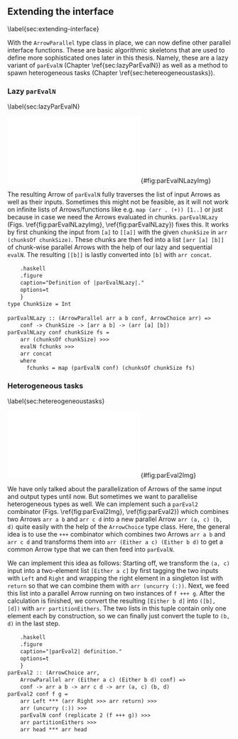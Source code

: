 ## Extending the interface

\label{sec:extending-interface}

With the `ArrowParallel` type class in place, we
can now define other parallel interface functions. These are basic
algorithmic skeletons that are used to define more sophisticated ones
later in this thesis. Namely, these are a lazy variant of `parEvalN`
(Chapter \ref{sec:lazyParEvalN}) as well
as a method to spawn heterogeneous tasks (Chapter \ref{sec:hetereogeneoustasks}).

### Lazy `parEvalN`

\label{sec:lazyParEvalN}

![`parEvalNLazy` depiction.](src/img/parEvalNLazy.pdf){#fig:parEvalNLazyImg}

The resulting Arrow of `parEvalN` fully traverses the list of input Arrows as
well as their inputs. Sometimes this might not be feasible, as
it will not work on infinite lists of Arrows/functions like e.g. `map (arr . (+)) [1..]`
or just because in case we need the Arrows evaluated in chunks. `parEvalNLazy`
(Figs. \ref{fig:parEvalNLazyImg}, \ref{fig:parEvalNLazy}) fixes this.
It works by first chunking the input from `[a]` to `[[a]]` with the given
`chunkSize` in `arr (chunksOf chunkSize)`.
These chunks are then fed into a list `[arr [a] [b]]` of chunk-wise parallel
Arrows with the help of our lazy and sequential `evalN`. The resulting `[[b]]`
is lastly converted into `[b]` with `arr concat`.

~~~~ {#fig:parEvalNLazy
    .haskell
    .figure
    caption="Definition of |parEvalNLazy|."
    options=t
    }
type ChunkSize = Int

parEvalNLazy :: (ArrowParallel arr a b conf, ArrowChoice arr) =>
	conf -> ChunkSize -> [arr a b] -> (arr [a] [b])
parEvalNLazy conf chunkSize fs =
	arr (chunksOf chunkSize) >>>
    evalN fchunks >>>
    arr concat
    where
      fchunks = map (parEvalN conf) (chunksOf chunkSize fs)
~~~~

### Heterogeneous tasks

\label{sec:hetereogeneoustasks}

![`parEval2` depiction.](src/img/parEval2Img.pdf){#fig:parEval2Img}

We have only talked about the parallelization of Arrows of the
same input and output types until now. But sometimes we
want to parallelise heterogeneous types as well.
We can implement such a `parEval2` combinator
(Figs. \ref{fig:parEval2Img}, \ref{fig:parEval2}) which combines two Arrows
`arr a b` and `arr c d` into a new parallel Arrow `arr (a, c) (b, d)`
quite easily with the help of the `ArrowChoice` type class.
Here, the general idea is to use the `+++` combinator which combines
two Arrows `arr a b` and `arr c d` and transforms them into
`arr (Either a c) (Either b d)` to get a common Arrow type that we can
then feed into `parEvalN`.
 
We can implement this idea as follows:
Starting off, we transform the `(a, c)` input into a two-element list
`[Either a c]` by first tagging the two inputs with `Left` and `Right` and wrapping
the right element in a singleton list with `return` so that we can combine them
with `arr (uncurry (:))`. Next, we feed this list into a parallel Arrow running
on two instances of `f +++ g`. After the calculation
is finished, we convert the resulting `[Either b d]` into `([b], [d])` with
`arr partitionEithers`. The two lists in this tuple contain only one element
each by construction, so we can finally just convert the tuple to `(b, d)` in
the last step.

~~~~ {#fig:parEval2
    .haskell
    .figure
    caption="|parEval2| definition."
    options=t
    }
parEval2 :: (ArrowChoice arr,
	ArrowParallel arr (Either a c) (Either b d) conf) =>
	conf -> arr a b -> arr c d -> arr (a, c) (b, d)
parEval2 conf f g =
	arr Left *** (arr Right >>> arr return) >>>
	arr (uncurry (:)) >>>
	parEvalN conf (replicate 2 (f +++ g)) >>>
	arr partitionEithers >>>
	arr head *** arr head
~~~~
